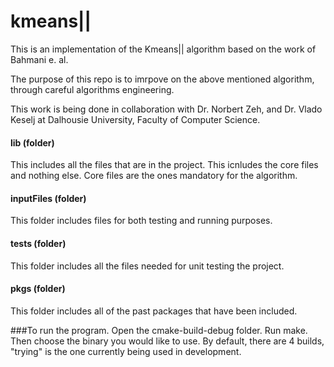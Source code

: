 # kmeans||
This is an implementation of the Kmeans|| algorithm based on the work
of Bahmani e. al.

The purpose of this repo is to imrpove on the above mentioned algorithm,
through careful algorithms engineering.

This work is being done in collaboration with Dr. Norbert Zeh, and Dr.
Vlado Keselj at Dalhousie University, Faculty of Computer Science.

#### lib (folder)
This includes all the files that are in the project. This icnludes the 
core files and nothing else. Core files are the ones mandatory for the
algorithm.

#### inputFiles (folder)
This folder includes files for both testing and running purposes.

#### tests (folder)
This folder includes all the files needed for unit testing the project.

#### pkgs (folder)
This folder includes all of the past packages that have been included.


###To run the program.
Open the cmake-build-debug folder. Run make. Then choose the binary you would like to use.
By default, there are 4 builds, "trying" is the one currently being used in development.